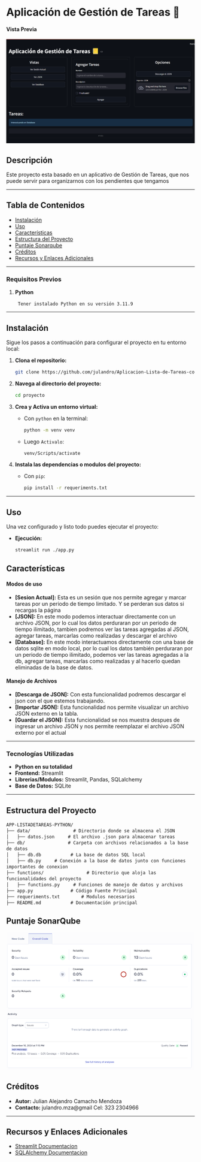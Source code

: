 # Aplicación de Gestión de Tareas 📒

#### Vista Previa
![Vista previa del proyecto](assets/img/preview.png)


## Descripción

Este proyecto esta basado en un aplicativo de Gestión de Tareas, que nos puede servir para organizarnos con los pendientes que tengamos


---

## Tabla de Contenidos

- [Instalación](#instalación)
- [Uso](#uso)
- [Características](#características)
- [Estructura del Proyecto](#estructura-del-proyecto)
- [Puntaje Sonarqube](#puntaje-sonarqube)
- [Créditos](#créditos)
- [Recursos y Enlaces Adicionales](#recursos-y-enlaces-adicionales)

---

### Requisitos Previos
1. **Python**
        
        Tener instalado Python en su versión 3.11.9

---

## Instalación


Sigue los pasos a continuación para configurar el proyecto en tu entorno local:

1. **Clona el repositorio:**
   ```bash
   git clone https://github.com/julandro/Aplicacion-Lista-de-Tareas-con-Python.git
   ```
2. **Navega al directorio del proyecto:**
   ```bash
   cd proyecto
   ```
3. **Crea y Activa un entorno virtual:**
   - Con `python` en la terminal:

     ```bash
     python -m venv venv
     ```
   - Luego `Activalo`:
   
     ```bash
     venv/Scripts/activate
     ```

3. **Instala las dependencias o modulos del proyecto:**
   - Con `pip`:
     ```bash
     pip install -r requeriments.txt
     ```
   
---

## Uso

Una vez configurado y listo todo puedes ejecutar el proyecto:

- **Ejecución:**
  ```bash
  streamlit run ./app.py
  ```


## Características

#### Modos de uso
- **[Sesion Actual]:** Esta es un sesión que nos permite agregar y marcar tareas por un periodo de tiempo limitado. Y se perderan sus datos si recargas la página
- **[JSON]:** En este modo podemos interactuar directamente con un archivo JSON, por lo cual los datos perduraran por un periodo de tiempo ilimitado, tambien podremos ver las tareas agregadas al JSON, agregar tareas, marcarlas como realizadas y descargar el archivo 
- **[Database]:** En este modo interactuamos directamente con una base de datos sqlite en modo local, por lo cual los datos también perduraran por un periodo de tiempo ilimitado, podemos ver las tareas agregadas a la db, agregar tareas, marcarlas como realizadas y al hacerlo quedan eliminadas de la base de datos.

#### Manejo de Archivos
- **[Descarga de JSON]:** Con esta funcionalidad podremos descargar el json con el que estemos trabajando.
- **[Importar JSON]:** Esta funcionalidad nos permite visualizar un archivo JSON externo en la tabla.
- **[Guardar el JSON]:** Esta funcionalidad se nos muestra despues de ingresar un archivo JSON y nos permite reemplazar el archivo JSON externo por el actual 


---

### Tecnologías Utilizadas

- **Python en su totalidad**
- **Frontend:** Streamlit
- **Librerias/Modulos:** Streamlit, Pandas, SQLalchemy
- **Base de Datos:** SQLite

---

## Estructura del Proyecto

```plaintext
APP-LISTADETAREAS-PYTHON/
├── data/                # Directorio donde se almacena el JSON
│   ├── datos.json     # El archivo .json para almacenar tareas
├── db/                # Carpeta con archivos relacionados a la base de datos
│   ├── db.db           # La base de datos SQL local
│   ├── db.py     # Conexión a la base de datos junto con funciones importantes de conexion
├── functions/                # Directorio que aloja las funcionalidades del proyecto
│   ├── functions.py     # Funciones de manejo de datos y archivos
├── app.py              # Código Fuente Principal 
├── requeriments.txt        # Modulos necesarios
├── README.md           # Documentación principal
```


## Puntaje SonarQube

![Vista previa del proyecto](assets/img/sonar.png)


## Créditos

- **Autor:** Julian Alejandro Camacho Mendoza
- **Contacto:** julandro.mza@gmail
 Cel: 323 2304966


---

## Recursos y Enlaces Adicionales

- [Streamlit Documentacion](https://docs.streamlit.io/)
- [SQLAlchemy Documentacion](https://docs.sqlalchemy.org/en/20/)


